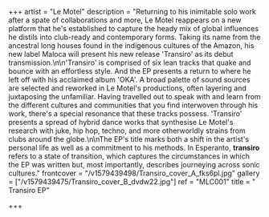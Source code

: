 +++
artist = "Le Motel"
description = "Returning to his inimitable solo work after a spate of collaborations and more, Le Motel reappears on a new platform that he's established to capture the heady mix of global influences he distils into club-ready and contemporary forms. Taking its name from the ancestral long houses found in the indigenous cultures of the Amazon, his new label Maloca will present his new release 'Transiro' as its debut transmission.\n\n'Transiro' is comprised of six lean tracks that quake and bounce with an effortless style. And the EP presents a return to where he left off with his acclaimed album 'OKA'. A broad palette of sound sources are selected and reworked in Le Motel's productions, often layering and juxtaposing the unfamiliar. Having travelled out to speak with and learn from the different cultures and communities that you find interwoven through his work, there's a special resonance that these tracks possess. 'Transiro' presents a spread of hybrid dance works that synthesise Le Motel's research with juke, hip hop, techno, and more otherworldly strains from clubs around the globe.\n\nThe EP's title marks both a shift in the artist's personal life as well as a commitment to his methods. In Esperanto, **transiro** refers to a state of transition, which captures the circumstances in which the EP was written but, most importantly, describes journeying across sonic cultures."
frontcover = "/v1579439498/Transiro_cover_A_fks6pl.jpg"
gallery = ["/v1579439475/Transiro_cover_B_dvdw22.jpg"]
ref = "MLC001"
title = " Transiro EP"

+++